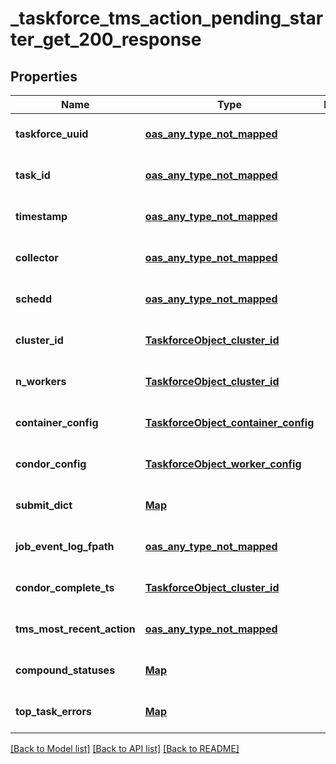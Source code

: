 # _taskforce_tms_action_pending_starter_get_200_response
## Properties

| Name | Type | Description | Notes |
|------------ | ------------- | ------------- | -------------|
| **taskforce\_uuid** | [**oas_any_type_not_mapped**](.md) |  | [optional] [default to null] |
| **task\_id** | [**oas_any_type_not_mapped**](.md) |  | [optional] [default to null] |
| **timestamp** | [**oas_any_type_not_mapped**](.md) |  | [optional] [default to null] |
| **collector** | [**oas_any_type_not_mapped**](.md) |  | [optional] [default to null] |
| **schedd** | [**oas_any_type_not_mapped**](.md) |  | [optional] [default to null] |
| **cluster\_id** | [**TaskforceObject_cluster_id**](TaskforceObject_cluster_id.md) |  | [optional] [default to null] |
| **n\_workers** | [**TaskforceObject_cluster_id**](TaskforceObject_cluster_id.md) |  | [optional] [default to null] |
| **container\_config** | [**TaskforceObject_container_config**](TaskforceObject_container_config.md) |  | [optional] [default to null] |
| **condor\_config** | [**TaskforceObject_worker_config**](TaskforceObject_worker_config.md) |  | [optional] [default to null] |
| **submit\_dict** | [**Map**](TaskforceObject_cluster_id.md) |  | [optional] [default to null] |
| **job\_event\_log\_fpath** | [**oas_any_type_not_mapped**](.md) |  | [optional] [default to null] |
| **condor\_complete\_ts** | [**TaskforceObject_cluster_id**](TaskforceObject_cluster_id.md) |  | [optional] [default to null] |
| **tms\_most\_recent\_action** | [**oas_any_type_not_mapped**](AnyType.md) |  | [optional] [default to null] |
| **compound\_statuses** | [**Map**](map.md) |  | [optional] [default to null] |
| **top\_task\_errors** | [**Map**](AnyType.md) |  | [optional] [default to null] |

[[Back to Model list]](../README.md#documentation-for-models) [[Back to API list]](../README.md#documentation-for-api-endpoints) [[Back to README]](../README.md)

